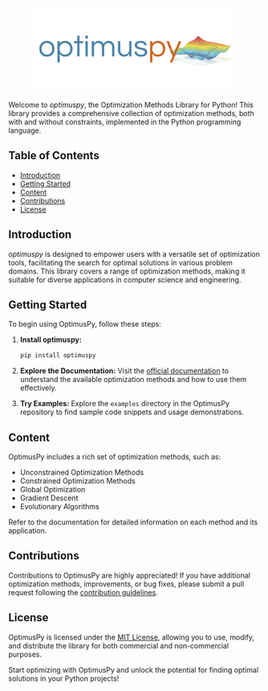 <h1 align="center">
<img src="logo.png" width="400">
</h1>

Welcome to _optimuspy_, the Optimization Methods Library for Python! This library provides a comprehensive collection of optimization methods, both with and without constraints, implemented in the Python programming language.

## Table of Contents

- [Introduction](#introduction)
- [Getting Started](#getting-started)
- [Content](#content)
- [Contributions](#contributions)
- [License](#license)

## Introduction

_optimuspy_ is designed to empower users with a versatile set of optimization tools, facilitating the search for optimal solutions in various problem domains. This library covers a range of optimization methods, making it suitable for diverse applications in computer science and engineering.

## Getting Started

To begin using OptimusPy, follow these steps:

1. **Install optimuspy:**
   ```bash
   pip install optimuspy
   ```

2. **Explore the Documentation:**
   Visit the [official documentation](https://optimuspy-docs.readthe.com) to understand the available optimization methods and how to use them effectively.

3. **Try Examples:**
   Explore the `examples` directory in the OptimusPy repository to find sample code snippets and usage demonstrations.

## Content

OptimusPy includes a rich set of optimization methods, such as:

- Unconstrained Optimization Methods
- Constrained Optimization Methods
- Global Optimization
- Gradient Descent
- Evolutionary Algorithms

Refer to the documentation for detailed information on each method and its application.

## Contributions

Contributions to OptimusPy are highly appreciated! If you have additional optimization methods, improvements, or bug fixes, please submit a pull request following the [contribution guidelines](CONTRIBUTING.md).

## License

OptimusPy is licensed under the [MIT License](LICENSE), allowing you to use, modify, and distribute the library for both commercial and non-commercial purposes.

Start optimizing with OptimusPy and unlock the potential for finding optimal solutions in your Python projects!